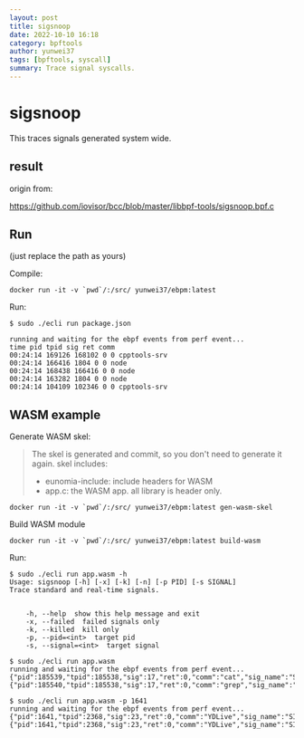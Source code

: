 ```yaml
---
layout: post
title: sigsnoop
date: 2022-10-10 16:18
category: bpftools
author: yunwei37
tags: [bpftools, syscall]
summary: Trace signal syscalls.
---
```



# sigsnoop

This traces signals generated system wide.

## result

origin from:

https://github.com/iovisor/bcc/blob/master/libbpf-tools/sigsnoop.bpf.c

## Run

(just replace the path as yours)

Compile:

```shell
docker run -it -v `pwd`/:/src/ yunwei37/ebpm:latest
```

Run:

```console
$ sudo ./ecli run package.json

running and waiting for the ebpf events from perf event...
time pid tpid sig ret comm 
00:24:14 169126 168102 0 0 cpptools-srv 
00:24:14 166416 1804 0 0 node 
00:24:14 168438 166416 0 0 node 
00:24:14 163282 1804 0 0 node 
00:24:14 104109 102346 0 0 cpptools-srv
```



## WASM example

Generate WASM skel:

> The skel is generated and commit, so you don't need to generate it again.
> skel includes:
> - eunomia-include: include headers for WASM
> - app.c: the WASM app. all library is header only.

```shell
docker run -it -v `pwd`/:/src/ yunwei37/ebpm:latest gen-wasm-skel
```

Build WASM module

```shell
docker run -it -v `pwd`/:/src/ yunwei37/ebpm:latest build-wasm
```

Run:

```console
$ sudo ./ecli run app.wasm -h
Usage: sigsnoop [-h] [-x] [-k] [-n] [-p PID] [-s SIGNAL]
Trace standard and real-time signals.


    -h, --help  show this help message and exit
    -x, --failed  failed signals only
    -k, --killed  kill only
    -p, --pid=<int>  target pid
    -s, --signal=<int>  target signal

$ sudo ./ecli run app.wasm                                                                       
running and waiting for the ebpf events from perf event...
{"pid":185539,"tpid":185538,"sig":17,"ret":0,"comm":"cat","sig_name":"SIGCHLD"}
{"pid":185540,"tpid":185538,"sig":17,"ret":0,"comm":"grep","sig_name":"SIGCHLD"}

$ sudo ./ecli run app.wasm -p 1641
running and waiting for the ebpf events from perf event...
{"pid":1641,"tpid":2368,"sig":23,"ret":0,"comm":"YDLive","sig_name":"SIGURG"}
{"pid":1641,"tpid":2368,"sig":23,"ret":0,"comm":"YDLive","sig_name":"SIGURG"}
```